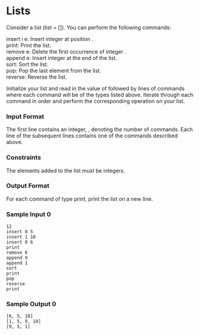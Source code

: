 # Lists

Consider a list (list = []). You can perform the following commands:

insert i e: Insert integer  at position . <br />
print: Print the list.<br />
remove e: Delete the first occurrence of integer .<br />
append e: Insert integer  at the end of the list.<br />
sort: Sort the list.<br />
pop: Pop the last element from the list.<br />
reverse: Reverse the list.<br />

Initialize your list and read in the value of  followed by  lines of commands where each command will be of the  types listed above. Iterate through each command in order and perform the corresponding operation on your list.

### Input Format

The first line contains an integer, , denoting the number of commands.
Each line  of the  subsequent lines contains one of the commands described above.

### Constraints

The elements added to the list must be integers.

### Output Format

For each command of type print, print the list on a new line.

### Sample Input 0

```
12
insert 0 5
insert 1 10
insert 0 6
print
remove 6
append 9
append 1
sort
print
pop
reverse
print

```

### Sample Output 0

```
[6, 5, 10]
[1, 5, 9, 10]
[9, 5, 1]

```
